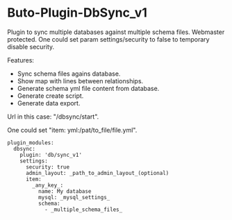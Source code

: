 # Buto-Plugin-DbSync_v1
Plugin to sync multiple databases against multiple schema files. Webmaster protected. 
One could set param settings/security to false to temporary disable security.

Features:
- Sync schema files agains database.
- Show map with lines between relationships.
- Generate schema yml file content from database.
- Generate create script.
- Generate data export.

Url in this case: "/dbsync/start". 

One could set "item: yml:/pat/to_file/file.yml".

```
plugin_modules:
  dbsync:
    plugin: 'db/sync_v1'
    settings:
      security: true
      admin_layout: _path_to_admin_layout_(optional)
      item:
        _any_key_:
          name: My database
          mysql: _mysql_settings_
          schema:
            - _multiple_schema_files_
```

